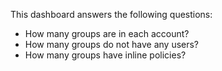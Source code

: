 This dashboard answers the following questions:

- How many groups are in each account?
- How many groups do not have any users?
- How many groups have inline policies?
  